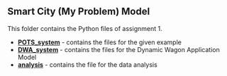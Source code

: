 ## Smart City (My Problem) Model

This folder contains the Python files of assignment 1.

* [**POTS_system**](POTS_system/) - contains the files for the given example
* [**DWA_system**](DWA_system/) - contains the files for the Dynamic Wagon Application Model
* [**analysis**](analysis/) - contains the file for the data analysis

